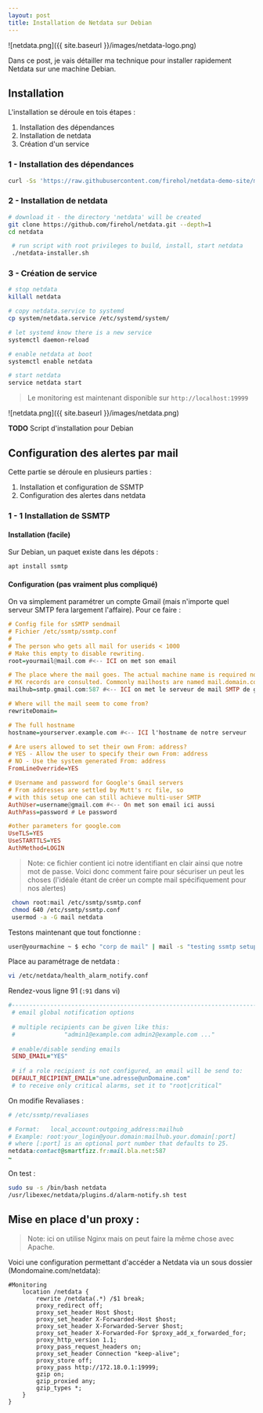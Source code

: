 ```yaml
---
layout: post
title: Installation de Netdata sur Debian
---
```


![netdata.png]({{ site.baseurl }}/images/netdata-logo.png)

Dans ce post, je vais détailler ma technique pour installer rapidement Netdata sur une machine Debian.

## Installation


L'installation se déroule en tois étapes :

1. Installation des dépendances 
2. Installation de netdata
3. Création d'un service 

### 1 - Installation des dépendances 

```bash
curl -Ss 'https://raw.githubusercontent.com/firehol/netdata-demo-site/master/install-required-packages.sh' >/tmp/kickstart.sh && bash /tmp/kickstart.sh -i netdata-all
```
### 2 - Installation de netdata

```bash
# download it - the directory 'netdata' will be created
git clone https://github.com/firehol/netdata.git --depth=1
cd netdata

 # run script with root privileges to build, install, start netdata
 ./netdata-installer.sh
```
### 3 - Création de service

```bash
# stop netdata
killall netdata

# copy netdata.service to systemd
cp system/netdata.service /etc/systemd/system/

# let systemd know there is a new service
systemctl daemon-reload

# enable netdata at boot
systemctl enable netdata

# start netdata
service netdata start
```

> Le monitoring est maintenant disponible sur ```http://localhost:19999```


![netdata.png]({{ site.baseurl }}/images/netdata.png)


**TODO** Script d'installation pour Debian

## Configuration des alertes par mail

Cette partie se déroule en plusieurs parties :

1. Installation et configuration de SSMTP
2. Configuration des alertes dans netdata

### 1 - 1 Installation de SSMTP
#### Installation (facile)
Sur Debian, un paquet existe dans les dépots :
```bash
apt install ssmtp
```
#### Configuration (pas vraiment plus compliqué)
On va simplement paramétrer un compte Gmail (mais n'importe quel serveur SMTP fera largement l'affaire).
Pour ce faire : 

```haskell
# Config file for sSMTP sendmail
# Fichier /etc/ssmtp/ssmtp.conf
#
# The person who gets all mail for userids < 1000
# Make this empty to disable rewriting.
root=yourmail@mail.com #<-- ICI on met son email 

# The place where the mail goes. The actual machine name is required no 
# MX records are consulted. Commonly mailhosts are named mail.domain.com
mailhub=smtp.gmail.com:587 #<-- ICI on met le serveur de mail SMTP de google .*[AVEC LE PORT]*.

# Where will the mail seem to come from?
rewriteDomain=

# The full hostname
hostname=yourserver.example.com #<-- ICI l'hostname de notre serveur

# Are users allowed to set their own From: address?
# YES - Allow the user to specify their own From: address
# NO - Use the system generated From: address
FromLineOverride=YES

# Username and password for Google's Gmail servers
# From addresses are settled by Mutt's rc file, so 
# with this setup one can still achieve multi-user SMTP
AuthUser=username@gmail.com #<-- On met son email ici aussi
AuthPass=password # Le password 

#other parameters for google.com 
UseTLS=YES
UseSTARTTLS=YES
AuthMethod=LOGIN

```
> Note: ce fichier contient ici notre identifiant en clair ainsi que notre mot de passe.
> Voici donc comment faire pour sécuriser un peut les choses (l'idéale étant de créer un compte mail spécifiquement pour nos alertes)

```bash
 chown root:mail /etc/ssmtp/ssmtp.conf
 chmod 640 /etc/ssmtp/ssmtp.conf
 usermod -a -G mail netdata
```
Testons maintenant que tout fonctionne :

```bash
user@yourmachine ~ $ echo "corp de mail" | mail -s "testing ssmtp setup" une.adresse@unDomaine.com
```
Place au paramétrage de netdata :

```bash 
vi /etc/netdata/health_alarm_notify.conf
```
Rendez-vous ligne 91 (```:91``` dans vi)
```ruby
#------------------------------------------------------------------------------
 # email global notification options
 
 # multiple recipients can be given like this:
 #              "admin1@example.com admin2@example.com ..."
 
 # enable/disable sending emails
 SEND_EMAIL="YES"
  
 # if a role recipient is not configured, an email will be send to:
 DEFAULT_RECIPIENT_EMAIL="une.adresse@unDomaine.com"
 # to receive only critical alarms, set it to "root|critical"

```
On modifie Revaliases :

```ruby
# /etc/ssmtp/revaliases

# Format:   local_account:outgoing_address:mailhub
# Example: root:your_login@your.domain:mailhub.your.domain[:port]
# where [:port] is an optional port number that defaults to 25.
netdata:contact@smartfizz.fr:mail.bla.net:587
~                                                 
```

On test : 

```bash
sudo su -s /bin/bash netdata
/usr/libexec/netdata/plugins.d/alarm-notify.sh test
```


## Mise en place d'un proxy :

> Note: ici on utilise Nginx mais on peut faire la même chose avec Apache.

Voici une configuration permettant d'accéder a Netdata via un sous dossier (Mondomaine.com/netdata):

```nginx
#Monitoring
	location /netdata {
		rewrite /netdata(.*) /$1 break;
		proxy_redirect off;
		proxy_set_header Host $host;
		proxy_set_header X-Forwarded-Host $host;
		proxy_set_header X-Forwarded-Server $host;
		proxy_set_header X-Forwarded-For $proxy_add_x_forwarded_for;
		proxy_http_version 1.1;
		proxy_pass_request_headers on;
		proxy_set_header Connection "keep-alive";
		proxy_store off;
		proxy_pass http://172.18.0.1:19999;
		gzip on;
		gzip_proxied any;
		gzip_types *;
	}
}

```
